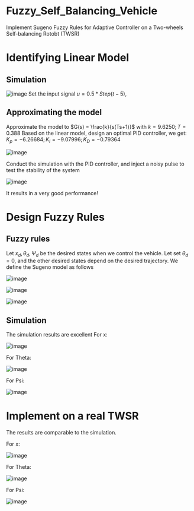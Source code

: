 # Fuzzy_Self_Balancing_Vehicle
Implement Sugeno Fuzzy Rules for Adaptive Controller on a Two-wheels Self-balancing Rotobt (TWSR)
# Identifying Linear Model
## Simulation

![image](https://github.com/duongdinhph/Fuzzy_Self_Balancing_Vehicle/assets/56771011/0b30f06a-21a4-43ca-ae90-540ca2532fc6)
Set the input signal $u = 0.5  * Step(t-5)$,
## Approximating the model

Approximate the model to $G(s) = \frac{k}{s(Ts+1)}$ with $k=9.6250; T=0.388$
Based on the linear model, design an optimal PID controller, we get: $K_p=-6.26684; K_I=-9.07996; K_D=-0.79364$

![image](https://github.com/duongdinhph/Fuzzy_Self_Balancing_Vehicle/assets/56771011/f5436126-0863-49f2-93d7-32d15bb85213)

Conduct the simulation with the PID controller, and inject a noisy pulse to test the stability of the system

![image](https://github.com/duongdinhph/Fuzzy_Self_Balancing_Vehicle/assets/56771011/4cfdcbb4-cf2a-4181-b462-ebe48e2dabd4)

It results in a very good performance!
# Design Fuzzy Rules
## Fuzzy rules
Let $x_d, \theta_d, \Psi_d$ be the desired states when we control the vehicle. Let set $\theta_d = 0$, and the other desired states depend on the desired trajectory.
We define the Sugeno model as follows

![image](https://github.com/duongdinhph/Fuzzy_Self_Balancing_Vehicle/assets/56771011/f384042c-9db5-4f1f-ac67-914097177e8e)


![image](https://github.com/duongdinhph/Fuzzy_Self_Balancing_Vehicle/assets/56771011/e5760b8c-8fdf-45ab-9859-74d37e21ae95)


![image](https://github.com/duongdinhph/Fuzzy_Self_Balancing_Vehicle/assets/56771011/c20aa509-55e4-4154-9418-cb9f4c46023e)

## Simulation
The simulation results are excellent
For x:

![image](https://github.com/duongdinhph/Fuzzy_Self_Balancing_Vehicle/assets/56771011/d9dbb0ba-2bba-468a-860a-b35ec5cab605)


For Theta:

![image](https://github.com/duongdinhph/Fuzzy_Self_Balancing_Vehicle/assets/56771011/df57222e-0aad-41da-99a8-7f19d69d0e22)


For Psi:

![image](https://github.com/duongdinhph/Fuzzy_Self_Balancing_Vehicle/assets/56771011/c23ec582-af23-4ee6-9cc5-d12d45c0f9a0)


# Implement on a real TWSR
The results are comparable to the simulation.

For x:

![image](https://github.com/duongdinhph/Fuzzy_Self_Balancing_Vehicle/assets/56771011/8b77bd63-ac28-4cdb-98d4-d72fd42b2992)


For Theta:

![image](https://github.com/duongdinhph/Fuzzy_Self_Balancing_Vehicle/assets/56771011/af2efa8c-c21a-4965-86be-44bb3022b1c4)


For Psi:

![image](https://github.com/duongdinhph/Fuzzy_Self_Balancing_Vehicle/assets/56771011/d9160dae-a4e9-49f6-abd1-cdc482577632)





